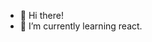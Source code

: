 - 👋 Hi there!
- 🌱 I’m currently learning react.


<!---
a-castellani/a-castellani is a ✨ special ✨ repository because its `README.md` (this file) appears on your GitHub profile.
You can click the Preview link to take a look at your changes.
--->
